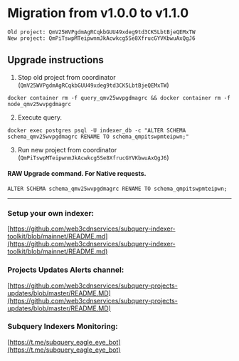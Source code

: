 # Migration from v1.0.0 to v1.1.0
```
Old project: QmV25WVPgdmAgRCqkbGUU49xdeg9td3CK5LbtBjeQEMxTW
New project: QmPiTswpMTeipwnmJkAcwkcg5Se8XfrucGYVKbwuAxQgJ6
```


## Upgrade instructions
 1) Stop old project from coordinator (`QmV25WVPgdmAgRCqkbGUU49xdeg9td3CK5LbtBjeQEMxTW`)

```
docker container rm -f query_qmv25wvpgdmagrc && docker container rm -f node_qmv25wvpgdmagrc
```

 2) Execute query.

```
docker exec postgres psql -U indexer_db -c "ALTER SCHEMA schema_qmv25wvpgdmagrc RENAME TO schema_qmpitswpmteipwn;"

```

 3) Run new project from coordinator (`QmPiTswpMTeipwnmJkAcwkcg5Se8XfrucGYVKbwuAxQgJ6`)

#### RAW Upgrade command. For Native requests.
`ALTER SCHEMA schema_qmv25wvpgdmagrc RENAME TO schema_qmpitswpmteipwn;`


___
### Setup your own indexer:

[https://github.com/web3cdnservices/subquery-indexer-toolkit/blob/mainnet/README.md](https://github.com/web3cdnservices/subquery-indexer-toolkit/blob/mainnet/README.md)

### Projects Updates Alerts channel:

[https://github.com/web3cdnservices/subquery-projects-updates/blob/master/README.MD](https://github.com/web3cdnservices/subquery-projects-updates/blob/master/README.MD)

### Subquery Indexers Monitoring:

[https://t.me/subquery_eagle_eye_bot](https://t.me/subquery_eagle_eye_bot)